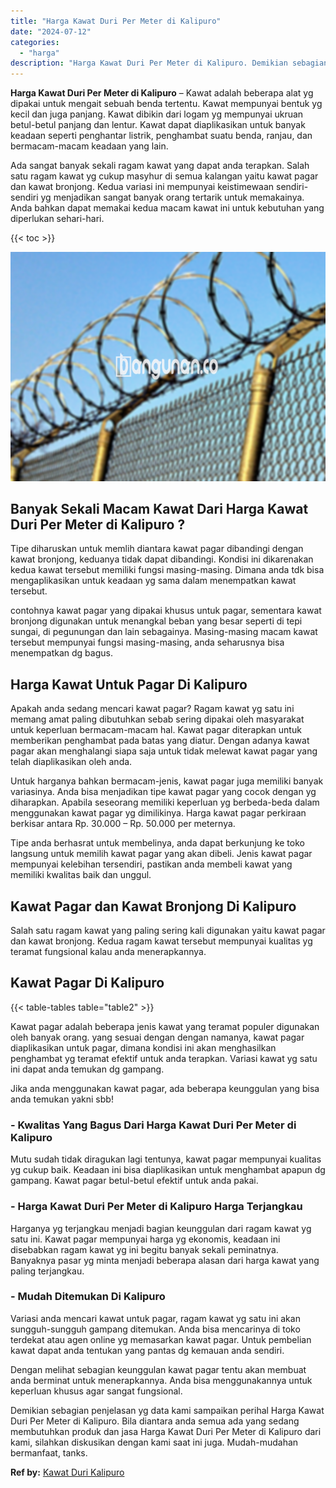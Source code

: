 ```yaml
---
title: "Harga Kawat Duri Per Meter di Kalipuro"
date: "2024-07-12"
categories: 
  - "harga"
description: "Harga Kawat Duri Per Meter di Kalipuro. Demikian sebagian penjelasan yg data kami sampaikan perihal Harga Kawat Duri Per Meter di Kalipuro. Bila diantara and..."
---
```


**Harga Kawat Duri Per Meter di Kalipuro** – Kawat adalah beberapa alat yg dipakai untuk mengait sebuah benda tertentu. Kawat mempunyai bentuk yg kecil dan juga panjang. Kawat dibikin dari logam yg mempunyai ukruan betul-betul panjang dan lentur. Kawat dapat diaplikasikan untuk banyak keadaan seperti penghantar listrik, penghambat suatu benda, ranjau, dan bermacam-macam keadaan yang lain.

Ada sangat banyak sekali ragam kawat yang dapat anda terapkan. Salah satu ragam kawat yg cukup masyhur di semua kalangan yaitu kawat pagar dan kawat bronjong. Kedua variasi ini mempunyai keistimewaan sendiri-sendiri yg menjadikan sangat banyak orang tertarik untuk memakainya. Anda bahkan dapat memakai kedua macam kawat ini untuk kebutuhan yang diperlukan sehari-hari.

{{< toc >}}

![Harga Kawat Duri Per Meter di Kalipuro](/images/jual-kawat-murah45.png)

## Banyak Sekali Macam Kawat Dari Harga Kawat Duri Per Meter di Kalipuro ?

Tipe diharuskan untuk memlih diantara kawat pagar dibandingi dengan kawat bronjong, keduanya tidak dapat dibandingi. Kondisi ini dikarenakan kedua kawat tersebut memiliki fungsi masing-masing. Dimana anda tdk bisa mengaplikasikan untuk keadaan yg sama dalam menempatkan kawat tersebut.

contohnya kawat pagar yang dipakai khusus untuk pagar, sementara kawat bronjong digunakan untuk menangkal beban yang besar seperti di tepi sungai, di pegunungan dan lain sebagainya. Masing-masing macam kawat tersebut mempunyai fungsi masing-masing, anda seharusnya bisa menempatkan dg bagus.

## Harga Kawat Untuk Pagar Di Kalipuro

Apakah anda sedang mencari kawat pagar? Ragam kawat yg satu ini memang amat paling dibutuhkan sebab sering dipakai oleh masyarakat untuk keperluan bermacam-macam hal. Kawat pagar diterapkan untuk memberikan penghambat pada batas yang diatur. Dengan adanya kawat pagar akan menghalangi siapa saja untuk tidak melewat kawat pagar yang telah diaplikasikan oleh anda.

Untuk harganya bahkan bermacam-jenis, kawat pagar juga memiliki banyak variasinya. Anda bisa menjadikan tipe kawat pagar yang cocok dengan yg diharapkan. Apabila seseorang memiliki keperluan yg berbeda-beda dalam menggunakan kawat pagar yg dimilikinya. Harga kawat pagar perkiraan berkisar antara Rp. 30.000 – Rp. 50.000 per meternya.

Tipe anda berhasrat untuk membelinya, anda dapat berkunjung ke toko langsung untuk memilih kawat pagar yang akan dibeli. Jenis kawat pagar mempunyai kelebihan tersendiri, pastikan anda membeli kawat yang memiliki kwalitas baik dan unggul.

## Kawat Pagar dan Kawat Bronjong Di Kalipuro

Salah satu ragam kawat yang paling sering kali digunakan yaitu kawat pagar dan kawat bronjong. Kedua ragam kawat tersebut mempunyai kualitas yg teramat fungsional kalau anda menerapkannya.

## Kawat Pagar Di Kalipuro

{{< table-tables table="table2" >}}

Kawat pagar adalah beberapa jenis kawat yang teramat populer digunakan oleh banyak orang. yang sesuai dengan dengan namanya, kawat pagar diaplikasikan untuk pagar, dimana kondisi ini akan menghasilkan penghambat yg teramat efektif untuk anda terapkan. Variasi kawat yg satu ini dapat anda temukan dg gampang.

Jika anda menggunakan kawat pagar, ada beberapa keunggulan yang bisa anda temukan yakni sbb!

### \- Kwalitas Yang Bagus Dari Harga Kawat Duri Per Meter di Kalipuro

Mutu sudah tidak diragukan lagi tentunya, kawat pagar mempunyai kualitas yg cukup baik. Keadaan ini bisa diaplikasikan untuk menghambat apapun dg gampang. Kawat pagar betul-betul efektif untuk anda pakai.

### \- Harga Kawat Duri Per Meter di Kalipuro Harga Terjangkau

Harganya yg terjangkau menjadi bagian keunggulan dari ragam kawat yg satu ini. Kawat pagar mempunyai harga yg ekonomis, keadaan ini disebabkan ragam kawat yg ini begitu banyak sekali peminatnya. Banyaknya pasar yg minta menjadi beberapa alasan dari harga kawat yang paling terjangkau.

### \- Mudah Ditemukan Di Kalipuro

Variasi anda mencari kawat untuk pagar, ragam kawat yg satu ini akan sungguh-sungguh gampang ditemukan. Anda bisa mencarinya di toko terdekat atau agen online yg memasarkan kawat pagar. Untuk pembelian kawat dapat anda tentukan yang pantas dg kemauan anda sendiri.

Dengan melihat sebagian keunggulan kawat pagar tentu akan membuat anda berminat untuk menerapkannya. Anda bisa menggunakannya untuk keperluan khusus agar sangat fungsional.

Demikian sebagian penjelasan yg data kami sampaikan perihal Harga Kawat Duri Per Meter di Kalipuro. Bila diantara anda semua ada yang sedang membutuhkan produk dan jasa Harga Kawat Duri Per Meter di Kalipuro dari kami, silahkan diskusikan dengan kami saat ini juga. Mudah-mudahan bermanfaat, tanks.

**Ref by:** [Kawat Duri Kalipuro](https://id.wikipedia.org/wiki/Kawat)
